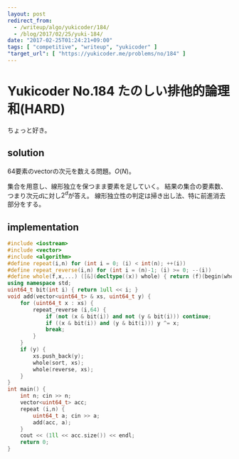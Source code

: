 ```yaml
---
layout: post
redirect_from:
  - /writeup/algo/yukicoder/184/
  - /blog/2017/02/25/yuki-184/
date: "2017-02-25T01:24:21+09:00"
tags: [ "competitive", "writeup", "yukicoder" ]
"target_url": [ "https://yukicoder.me/problems/no/184" ]
---
```


# Yukicoder No.184 たのしい排他的論理和(HARD)

ちょっと好き。

## solution

$64$要素のvectorの次元を数える問題。$O(N)$。

集合を用意し、線形独立を保つまま要素を足していく。
結果の集合の要素数、つまり次元$d$に対し$2^d$が答え。
線形独立性の判定は掃き出し法、特に前進消去部分をする。

## implementation

``` c++
#include <iostream>
#include <vector>
#include <algorithm>
#define repeat(i,n) for (int i = 0; (i) < int(n); ++(i))
#define repeat_reverse(i,n) for (int i = (n)-1; (i) >= 0; --(i))
#define whole(f,x,...) ([&](decltype((x)) whole) { return (f)(begin(whole), end(whole), ## __VA_ARGS__); })(x)
using namespace std;
uint64_t bit(int i) { return 1ull << i; }
void add(vector<uint64_t> & xs, uint64_t y) {
    for (uint64_t x : xs) {
        repeat_reverse (i,64) {
            if (not (x & bit(i)) and not (y & bit(i))) continue;
            if ((x & bit(i)) and (y & bit(i))) y ^= x;
            break;
        }
    }
    if (y) {
        xs.push_back(y);
        whole(sort, xs);
        whole(reverse, xs);
    }
}
int main() {
    int n; cin >> n;
    vector<uint64_t> acc;
    repeat (i,n) {
        uint64_t a; cin >> a;
        add(acc, a);
    }
    cout << (1ll << acc.size()) << endl;
    return 0;
}
```
